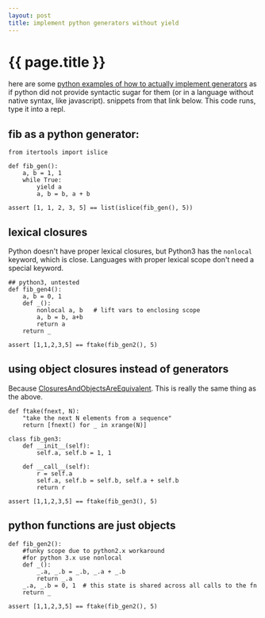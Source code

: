 ```yaml
---
layout: post
title: implement python generators without yield
---
```


# {{ page.title }}

here are some [python examples of how to actually implement generators](https://github.com/dustingetz/sandbox/blob/master/etc/lazy.py) as if python did not provide syntactic sugar for them (or in a language without native syntax, like javascript). snippets from that link below. This code runs, type it into a repl.

## fib as a python generator:

    from itertools import islice

    def fib_gen():
        a, b = 1, 1
        while True:
            yield a
            a, b = b, a + b

    assert [1, 1, 2, 3, 5] == list(islice(fib_gen(), 5))

## lexical closures

Python doesn't have proper lexical closures, but Python3 has the `nonlocal` keyword, which is close. Languages with proper lexical scope don't need a special keyword.

    ## python3, untested
    def fib_gen4():
        a, b = 0, 1
        def _():
            nonlocal a, b   # lift vars to enclosing scope
            a, b = b, a+b
            return a
        return _

    assert [1,1,2,3,5] == ftake(fib_gen2(), 5)


## using object closures instead of generators

Because [ClosuresAndObjectsAreEquivalent](http://c2.com/cgi/wiki?ClosuresAndObjectsAreEquivalent). This is really the same thing as the above.

    def ftake(fnext, N):
        "take the next N elements from a sequence"
        return [fnext() for _ in xrange(N)]

    class fib_gen3:
        def __init__(self):
            self.a, self.b = 1, 1

        def __call__(self):
            r = self.a
            self.a, self.b = self.b, self.a + self.b
            return r

    assert [1,1,2,3,5] == ftake(fib_gen3(), 5)


## python functions are just objects

    def fib_gen2():
        #funky scope due to python2.x workaround
        #for python 3.x use nonlocal
        def _():
            _.a, _.b = _.b, _.a + _.b
            return _.a
        _.a, _.b = 0, 1  # this state is shared across all calls to the fn
        return _

    assert [1,1,2,3,5] == ftake(fib_gen2(), 5)
